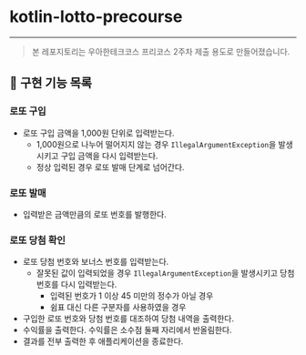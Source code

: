 # kotlin-lotto-precourse

---

> 본 레포지토리는 우아한테크코스 프리코스 2주차 제출 용도로 만들어졌습니다.

## 📌 구현 기능 목록

### 로또 구입
- 로또 구입 금액을 1,000원 단위로 입력받는다.
  - 1,000원으로 나누어 떨어지지 않는 경우 `IllegalArgumentException`을 발생시키고 구입 금액을 다시 입력받는다.
  - 정상 입력된 경우 로또 발매 단계로 넘어간다.

### 로또 발매
- 입력받은 금액만큼의 로또 번호를 발행한다.

### 로또 당첨 확인
- 로또 당첨 번호와 보너스 번호를 입력받는다.
  - 잘못된 값이 입력되었을 경우 `IllegalArgumentException`을 발생시키고 당첨 번호를 다시 입력받는다.
    - 입력된 번호가 1 이상 45 미만의 정수가 아닐 경우
    - 쉼표 대신 다른 구분자를 사용하였을 경우
- 구입한 로또 번호와 당첨 번호를 대조하여 당첨 내역을 출력한다.
- 수익률을 출력한다. 수익률은 소수점 둘째 자리에서 반올림한다.
- 결과를 전부 출력한 후 애플리케이션을 종료한다.